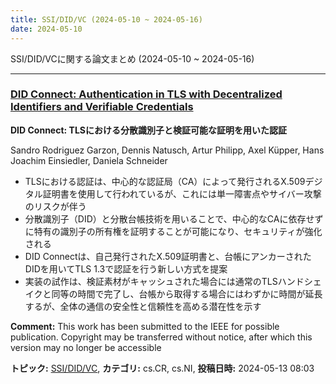 ```yaml
---
title: SSI/DID/VC (2024-05-10 ~ 2024-05-16)
date: 2024-05-10
---
```


SSI/DID/VCに関する論文まとめ (2024-05-10 ~ 2024-05-16)


- - -

### [DID Connect: Authentication in TLS with Decentralized Identifiers and Verifiable Credentials](http://arxiv.org/abs/2405.07533)

**DID Connect: TLSにおける分散識別子と検証可能な証明を用いた認証**

Sandro Rodriguez Garzon, Dennis Natusch, Artur Philipp, Axel Küpper, Hans Joachim Einsiedler, Daniela Schneider

- TLSにおける認証は、中心的な認証局（CA）によって発行されるX.509デジタル証明書を使用して行われているが、これには単一障害点やサイバー攻撃のリスクが伴う
- 分散識別子（DID）と分散台帳技術を用いることで、中心的なCAに依存せずに特有の識別子の所有権を証明することが可能になり、セキュリティが強化される
- DID Connectは、自己発行されたX.509証明書と、台帳にアンカーされたDIDを用いてTLS 1.3で認証を行う新しい方式を提案
- 実装の試作は、検証素材がキャッシュされた場合には通常のTLSハンドシェイクと同等の時間で完了し、台帳から取得する場合にはわずかに時間が延長するが、全体の通信の安全性と信頼性を高める潜在性を示す

**Comment:** This work has been submitted to the IEEE for possible publication.   Copyright may be transferred without notice, after which this version may no   longer be accessible

**トピック:** [SSI/DID/VC](../../ssi), **カテゴリ:** cs.CR, cs.NI, **投稿日時:** 2024-05-13 08:03
